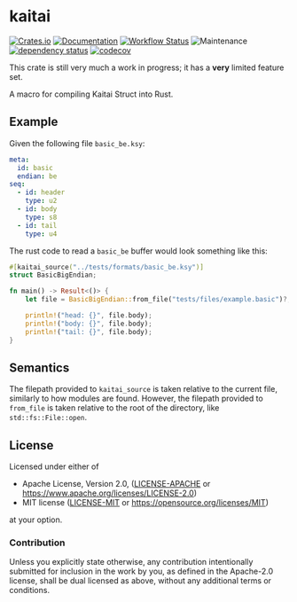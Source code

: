 # kaitai

[![Crates.io](https://img.shields.io/crates/v/kaitai.svg)](https://crates.io/crates/kaitai)
[![Documentation](https://docs.rs/kaitai/badge.svg)](https://docs.rs/kaitai/)
[![Workflow Status](https://github.com/TypicalFork/kaitai-rs/workflows/CI/badge.svg)](https://github.com/TypicalFork/kaitai-rs/actions?query=workflow%3A%22CI%22)
![Maintenance](https://img.shields.io/badge/maintenance-experimental-blue.svg)
[![dependency status](https://deps.rs/crate/kaitai/0.1.0/status.svg)](https://deps.rs/crate/kaitai/0.1.0)
[![codecov](https://codecov.io/gh/TypicalFork/kaitai-rs/branch/main/graph/badge.svg?token=HDMRR070HW)](https://codecov.io/gh/TypicalFork/kaitai-rs)

This crate is still very much a work in progress; it has a **very** limited feature set.

A macro for compiling Kaitai Struct into Rust.

## Example
Given the following file `basic_be.ksy`:
```yaml
meta:
  id: basic
  endian: be
seq:
  - id: header
    type: u2
  - id: body
    type: s8
  - id: tail
    type: u4
```
The rust code to read a `basic_be` buffer would look something like this:
```rust
#[kaitai_source("../tests/formats/basic_be.ksy")]
struct BasicBigEndian;

fn main() -> Result<()> {
    let file = BasicBigEndian::from_file("tests/files/example.basic")?;

    println!("head: {}", file.body);
    println!("body: {}", file.body);
    println!("tail: {}", file.body);
}
```
## Semantics
The filepath provided to `kaitai_source` is taken relative to the current file, similarly to how
modules are found. However, the filepath provided to `from_file` is taken relative to the root
of the directory, like `std::fs::File::open`.

## License

Licensed under either of

* Apache License, Version 2.0, ([LICENSE-APACHE](LICENSE-APACHE) or https://www.apache.org/licenses/LICENSE-2.0)
* MIT license ([LICENSE-MIT](LICENSE-MIT) or https://opensource.org/licenses/MIT)

at your option.

### Contribution

Unless you explicitly state otherwise, any contribution intentionally
submitted for inclusion in the work by you, as defined in the Apache-2.0
license, shall be dual licensed as above, without any additional terms or
conditions.
